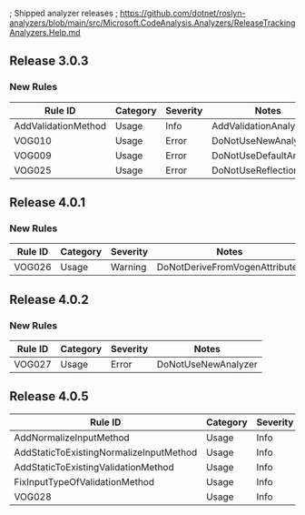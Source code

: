 ﻿; Shipped analyzer releases
; https://github.com/dotnet/roslyn-analyzers/blob/main/src/Microsoft.CodeAnalysis.Analyzers/ReleaseTrackingAnalyzers.Help.md

## Release 3.0.3

### New Rules

Rule ID | Category | Severity | Notes
--------|----------|----------|-------
AddValidationMethod | Usage | Info | AddValidationAnalyzer
VOG010 | Usage | Error | DoNotUseNewAnalyzer
VOG009 | Usage | Error | DoNotUseDefaultAnalyzer
VOG025 | Usage | Error | DoNotUseReflection

## Release 4.0.1

### New Rules

Rule ID | Category | Severity | Notes
--------|----------|----------|-------
VOG026 | Usage | Warning  | DoNotDeriveFromVogenAttributes

## Release 4.0.2

### New Rules

Rule ID | Category | Severity | Notes
--------|----------|----------|-------
VOG027 | Usage | Error | DoNotUseNewAnalyzer


## Release 4.0.5

Rule ID | Category | Severity | Notes
--------|----------|----------|-------
AddNormalizeInputMethod | Usage | Info | AddNormalizeInputAnalyzer
AddStaticToExistingNormalizeInputMethod | Usage | Info | AddNormalizeInputAnalyzer
AddStaticToExistingValidationMethod | Usage | Info | AddValidationAnalyzer
FixInputTypeOfValidationMethod | Usage | Info | ValidationMethodAnalyzer
VOG028 | Usage | Info | NormalizeInputMethodAnalyzer
